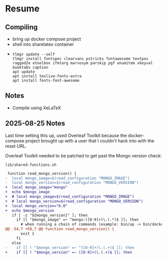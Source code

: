 # Resume

## Compiling

- bring up docker compose project
- shell into sharelatex container
- 
    ```
    tlmgr update --self
    tlmgr install fontspec clearsans pstricks fontawesome textpos ragged2e etoolbox ifmtarg marvosym parskip pgf enumitem xkeyval booktabs caption
    apt update
    apt install texlive-fonts-extra
    apt install fonts-font-awesome
    ```

## Notes
* Compile using XeLaTeX

## 2025-08-25 Notes

Last time setting this up, used Overleaf Toolkit because the docker-compose project brought up with a user that I couldn't hack into with the reset URL. 

Overleaf Toolkit needed to be patched to get past the Mongo version check:

`lib/shared-functions.sh`

```diff
 function read_mongo_version() {
-  local mongo_image=$(read_configuration "MONGO_IMAGE")
-  local mongo_version=$(read_configuration "MONGO_VERSION")
+  local mongo_image="mongo"
+  echo $mongo_image
+  # local mongo_image=$(read_configuration "MONGO_IMAGE")
+  # local mongo_version=$(read_configuration "MONGO_VERSION")
+  local mongo_version="6.0"
+  echo $mongo_version
   if [ -z "${mongo_version}" ]; then
     if [[ "$mongo_image" =~ ^mongo:([0-9]+)\.(.*)$ ]]; then
       # when running a chain of commands (example: bin/up -> bin/docker-compose) we're passing
@@ -54,7 +58,7 @@ function read_mongo_version() {
       exit 1
     fi
   else
-    if [[ ! "$mongo_version" =~ ^([0-9]+)\.(.+)$ ]]; then
+    if [[ ! "$mongo_version" =~ ([0-9]+)\.(.+)$ ]]; then
```